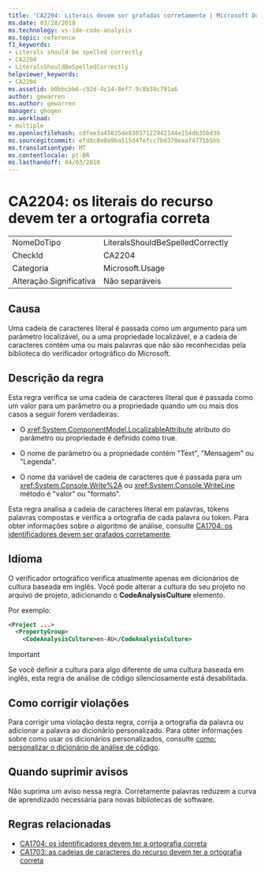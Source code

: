 ```yaml
---
title: 'CA2204: Literais devem ser grafadas corretamente | Microsoft Docs'
ms.date: 03/28/2018
ms.technology: vs-ide-code-analysis
ms.topic: reference
f1_keywords:
- Literals should be spelled correctly
- CA2204
- LiteralsShouldBeSpelledCorrectly
helpviewer_keywords:
- CA2204
ms.assetid: b0bbcbb6-c92d-4c14-8ef7-9c8b38c791a6
author: gewarren
ms.author: gewarren
manager: ghogen
ms.workload:
- multiple
ms.openlocfilehash: cdfee3a45035de83037122942144e154db35bd3b
ms.sourcegitcommit: efd8c8e0a9ba515d47efcc7bd370eaaf4771b5bb
ms.translationtype: MT
ms.contentlocale: pt-BR
ms.lasthandoff: 04/03/2018
---
```

# <a name="ca2204-literals-should-be-spelled-correctly"></a>CA2204: os literais do recurso devem ter a ortografia correta

|||
|-|-|
|NomeDoTipo|LiteralsShouldBeSpelledCorrectly|
|CheckId|CA2204|
|Categoria|Microsoft.Usage|
|Alteração Significativa|Não separáveis|

## <a name="cause"></a>Causa

Uma cadeia de caracteres literal é passada como um argumento para um parâmetro localizável, ou a uma propriedade localizável, e a cadeia de caracteres contém uma ou mais palavras que não são reconhecidas pela biblioteca do verificador ortográfico do Microsoft.

## <a name="rule-description"></a>Descrição da regra

Esta regra verifica se uma cadeia de caracteres literal que é passada como um valor para um parâmetro ou a propriedade quando um ou mais dos casos a seguir forem verdadeiras:

- O <xref:System.ComponentModel.LocalizableAttribute> atributo do parâmetro ou propriedade é definido como true.

- O nome de parâmetro ou a propriedade contém "Text", "Mensagem" ou "Legenda".

- O nome da variável de cadeia de caracteres que é passada para um <xref:System.Console.Write%2A> ou <xref:System.Console.WriteLine> método é "valor" ou "formato".

Esta regra analisa a cadeia de caracteres literal em palavras, tokens palavras compostas e verifica a ortografia de cada palavra ou token. Para obter informações sobre o algoritmo de análise, consulte [CA1704: os identificadores devem ser grafados corretamente](../code-quality/ca1704-identifiers-should-be-spelled-correctly.md).

## <a name="language"></a>Idioma

O verificador ortográfico verifica atualmente apenas em dicionários de cultura baseada em inglês. Você pode alterar a cultura do seu projeto no arquivo de projeto, adicionando o **CodeAnalysisCulture** elemento.

Por exemplo:

```xml
<Project ...>
  <PropertyGroup>
    <CodeAnalysisCulture>en-AU</CodeAnalysisCulture>
```

> [!IMPORTANT]
> Se você definir a cultura para algo diferente de uma cultura baseada em inglês, esta regra de análise de código silenciosamente está desabilitada.

## <a name="how-to-fix-violations"></a>Como corrigir violações

Para corrigir uma violação desta regra, corrija a ortografia da palavra ou adicionar a palavra ao dicionário personalizado. Para obter informações sobre como usar os dicionários personalizados, consulte [como: personalizar o dicionário de análise de código](../code-quality/how-to-customize-the-code-analysis-dictionary.md).

## <a name="when-to-suppress-warnings"></a>Quando suprimir avisos

Não suprima um aviso nessa regra. Corretamente palavras reduzem a curva de aprendizado necessária para novas bibliotecas de software.

## <a name="related-rules"></a>Regras relacionadas

- [CA1704: os identificadores devem ter a ortografia correta](../code-quality/ca1704-identifiers-should-be-spelled-correctly.md)
- [CA1703: as cadeias de caracteres do recurso devem ter a ortografia correta](../code-quality/ca1703-resource-strings-should-be-spelled-correctly.md)